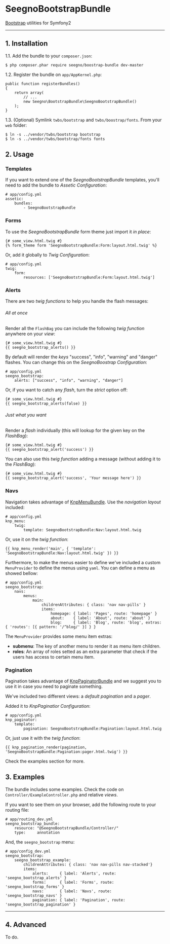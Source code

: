 SeegnoBootstrapBundle
=====================

[Bootstrap](http://getbootstrap.com) utilities for Symfony2

---

## 1. Installation

1.1. Add the bundle to your `composer.json`:

    $ php composer.phar require seegno/boostrap-bundle dev-master

1.2. Register the bundle on `app/AppKernel.php`:

    public function registerBundles()
    {
        return array(
            // ...
            new Seegno\BootstrapBundle\SeegnoBootstrapBundle()
        );
    }

1.3. (Optional) Symlink `twbs/bootstrap` and `twbs/boostrap/fonts`. From your `web` folder:

    $ ln -s ../vendor/twbs/bootstrap bootstrap
    $ ln -s ../vendor/twbs/bootstrap/fonts fonts

## 2. Usage

### Templates

If you want to extend one of the *SeegnoBootstrapBundle* templates, you'll need to add the bundle to *Assetic Configuration*:

    # app/config.yml
    assetic:
        bundles:
            - SeegnoBootstrapBundle

### Forms

To use the *SeegnoBootstrapBundle* form theme just import it *in place*:

    {# some_view.html.twig #}
    {% form_theme form 'SeegnoBootstrapBundle:Form:layout.html.twig' %}

Or, add it globally to *Twig Configuration*:

    # app/config.yml
    twig:
        form:
            resources: ['SeegnoBootstrapBundle:Form:layout.html.twig']

### Alerts

There are two *twig functions* to help you handle the flash messages:

###### All at once

Render all the `FlashBag` you can include the following *twig function* anywhere on your *view*:

	{# some_view.html.twig #}
	{{ seegno_bootstrap_alerts() }}

By default will render the *keys* "success", "info", "warning" and "danger" flashes. You can change this on the *SeegnoBoostrap Configuration*:

    # app/config.yml
    seegno_bootstrap:
        alerts: ["success", "info", "warning", "danger"]

Or, if you want to catch any *flash*, turn the *strict* option off:

    {# some_view.html.twig #}
    {{ seegno_bootstrap_alerts(false) }}

###### Just what you want

Render a *flash* individually (this will lookup for the given key on the *FlashBag*):

    {# some_view.html.twig #}
    {{ seegno_bootstrap_alert('success') }}

You can also use this *twig function* adding a message (without adding it to the *FlashBag*):

	{# some_view.html.twig #}
	{{ seegno_bootstrap_alert('success', 'Your message here') }}

### Navs

Navigation takes advantage of [KnpMenuBundle](https://github.com/KnpLabs/KnpMenuBundle). Use the *navigation layout* included:

    # app/config.yml
    knp_menu:
        twig:
            template: SeegnoBootstrapBundle:Nav:layout.html.twig

Or, use it on the *twig function*:

    {{ knp_menu_render('main', { 'template': 'SeegnoBootstrapBundle:Nav:layout.html.twig' }) }}

Furthermore, to make the menus easier to define we've included a custom `MenuProvider` to define the menus using `yaml`. You can define a menu as showed bellow:

    # app/config.yml
    seegno_bootstrap:
        navs:
            menus:
                main:
                    childrenAttributes: { class: 'nav nav-pills' }
                    items:
                        homepage: { label: 'Pages', route: 'homepage' }
                        about:    { label: 'About', route: 'about' }
                        blog:     { label: 'Blog', route: 'blog', extras: { 'routes': [{ pattern: '/^blog/' }] } }

The `MenuProvider` provides some menu item extras:

 * **submenu**: The key of another menu to render it as menu item children.
 * **roles**: An array of roles setted as an extra parameter that check if the users has access to certain menu item.

### Pagination

Pagination takes advantage of [KnpPaginatorBundle](https://github.com/KnpLabs/KnpPaginatorBundle) and we suggest you to use it in case you need to paginate something.

We've included two different views: a *default pagination* and a *pager*.

Added it to *KnpPaginatior Configuration*:

    # app/config.yml
    knp_paginator:
        template:
            pagination: SeegnoBootstrapBundle:Pagination:layout.html.twig

Or, just use it with the *twig function*:

    {{ knp_pagination_render(pagination, 'SeegnoBootstrapBundle:Pagination:pager.html.twig') }}

Check the examples section for more.

## 3. Examples

The bundle includes some examples. Check the code on `Controller/ExampleController.php` and relative *views*.

If you want to see them on your browser, add the following route to your routing file:

    # app/routing_dev.yml
    seegno_bootstrap_bundle:
        resource: "@SeegnoBootstrapBundle/Controller/"
        type:     annotation

And, the `seegno_bootstrap` menu:

    # app/config_dev.yml
    seegno_bootstrap:
        seegno_bootstrap_example:
            childrenAttributes: { class: 'nav nav-pills nav-stacked'}
            items:
                alerts:     { label: 'Alerts', route: 'seegno_bootstrap_alerts' }
                forms:      { label: 'Forms', route: 'seegno_bootstrap_forms' }
                navs:       { label: 'Navs', route: 'seegno_bootstrap_navs' }
                pagination: { label: 'Pagination', route: 'seegno_bootstrap_pagination' }

---

## 4. Advanced

To do.
